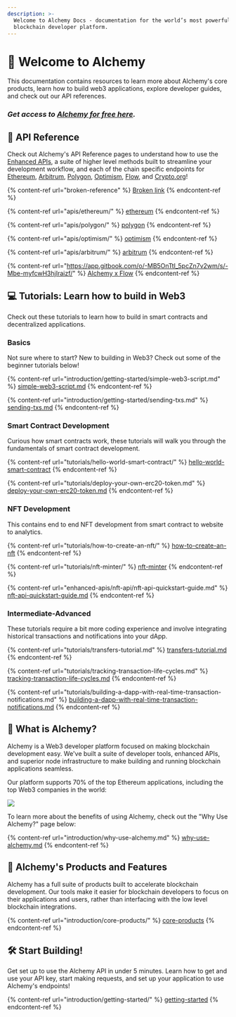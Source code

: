 ```yaml
---
description: >-
  Welcome to Alchemy Docs - documentation for the world’s most powerful
  blockchain developer platform.
---
```


# 👋 Welcome to Alchemy

This documentation contains resources to learn more about Alchemy's core products, learn how to build web3 applications, explore developer guides, and check out our API references.

### _Get access to_ [_Alchemy for free here_](https://alchemy.com/?r=e68b2f77-7fc7-4ef7-8e9c-cdfea869b9b5)_._

## 📖 API Reference

Check out Alchemy's API Reference pages to understand how to use the [Enhanced APIs](broken-reference), a suite of higher level methods built to streamline your development workflow, and each of the chain specific endpoints for [Ethereum](apis/ethereum/), [Arbitrum](apis/arbitrum/), [Polygon](apis/polygon/), [Optimism](apis/optimism/), [Flow](https://app.gitbook.com/o/-MB5OnTtI\_5pcZn7v2wm/s/-Mbe-myfcwH3hjIraizf/), and [Crypto.org](https://app.gitbook.com/o/-MB5OnTtI\_5pcZn7v2wm/s/-MR6M26d7HiK3wpCRH-V/)!

{% content-ref url="broken-reference" %}
[Broken link](broken-reference)
{% endcontent-ref %}

{% content-ref url="apis/ethereum/" %}
[ethereum](apis/ethereum/)
{% endcontent-ref %}

{% content-ref url="apis/polygon/" %}
[polygon](apis/polygon/)
{% endcontent-ref %}

{% content-ref url="apis/optimism/" %}
[optimism](apis/optimism/)
{% endcontent-ref %}

{% content-ref url="apis/arbitrum/" %}
[arbitrum](apis/arbitrum/)
{% endcontent-ref %}

{% content-ref url="https://app.gitbook.com/o/-MB5OnTtI_5pcZn7v2wm/s/-Mbe-myfcwH3hjIraizf/" %}
[Alchemy x Flow](https://app.gitbook.com/o/-MB5OnTtI\_5pcZn7v2wm/s/-Mbe-myfcwH3hjIraizf/)
{% endcontent-ref %}

## 💻 Tutorials: Learn how to build in Web3

Check out these tutorials to learn how to build in smart contracts and decentralized applications.

### Basics

Not sure where to start? New to building in Web3? Check out some of the beginner tutorials below!

{% content-ref url="introduction/getting-started/simple-web3-script.md" %}
[simple-web3-script.md](introduction/getting-started/simple-web3-script.md)
{% endcontent-ref %}

{% content-ref url="introduction/getting-started/sending-txs.md" %}
[sending-txs.md](introduction/getting-started/sending-txs.md)
{% endcontent-ref %}

### Smart Contract Development&#x20;

Curious how smart contracts work, these tutorials will walk you through the fundamentals of smart contract development.&#x20;

{% content-ref url="tutorials/hello-world-smart-contract/" %}
[hello-world-smart-contract](tutorials/hello-world-smart-contract/)
{% endcontent-ref %}

{% content-ref url="tutorials/deploy-your-own-erc20-token.md" %}
[deploy-your-own-erc20-token.md](tutorials/deploy-your-own-erc20-token.md)
{% endcontent-ref %}

### NFT Development&#x20;

This contains end to end NFT development from smart contract to website to analytics.&#x20;

{% content-ref url="tutorials/how-to-create-an-nft/" %}
[how-to-create-an-nft](tutorials/how-to-create-an-nft/)
{% endcontent-ref %}

{% content-ref url="tutorials/nft-minter/" %}
[nft-minter](tutorials/nft-minter/)
{% endcontent-ref %}

{% content-ref url="enhanced-apis/nft-api/nft-api-quickstart-guide.md" %}
[nft-api-quickstart-guide.md](enhanced-apis/nft-api/nft-api-quickstart-guide.md)
{% endcontent-ref %}

### Intermediate-Advanced&#x20;

These tutorials require a bit more coding experience and involve integrating historical transactions and notifications into your dApp.&#x20;

{% content-ref url="tutorials/transfers-tutorial.md" %}
[transfers-tutorial.md](tutorials/transfers-tutorial.md)
{% endcontent-ref %}

{% content-ref url="tutorials/tracking-transaction-life-cycles.md" %}
[tracking-transaction-life-cycles.md](tutorials/tracking-transaction-life-cycles.md)
{% endcontent-ref %}

{% content-ref url="tutorials/building-a-dapp-with-real-time-transaction-notifications.md" %}
[building-a-dapp-with-real-time-transaction-notifications.md](tutorials/building-a-dapp-with-real-time-transaction-notifications.md)
{% endcontent-ref %}

## 🤷 What is Alchemy?

Alchemy is a Web3 developer platform focused on making blockchain development easy. We've built a suite of developer tools, enhanced APIs, and superior node infrastructure to make building and running blockchain applications seamless.

Our platform supports 70% of the top Ethereum applications, including the top Web3 companies in the world:

![](<.gitbook/assets/Screen Shot 2021-11-23 at 11.40.16 AM.png>)

To learn more about the benefits of using Alchemy, check out the "Why Use Alchemy?" page below:

{% content-ref url="introduction/why-use-alchemy.md" %}
[why-use-alchemy.md](introduction/why-use-alchemy.md)
{% endcontent-ref %}

## 🎁 Alchemy's Products and Features

Alchemy has a full suite of products built to accelerate blockchain development. Our tools make it easier for blockchain developers to focus on their applications and users, rather than interfacing with the low level blockchain integrations.

{% content-ref url="introduction/core-products/" %}
[core-products](introduction/core-products/)
{% endcontent-ref %}

## 🛠 Start Building!

Get set up to use the Alchemy API in under 5 minutes. Learn how to get and use your API key, start making requests, and set up your application to use Alchemy's endpoints!

{% content-ref url="introduction/getting-started/" %}
[getting-started](introduction/getting-started/)
{% endcontent-ref %}
